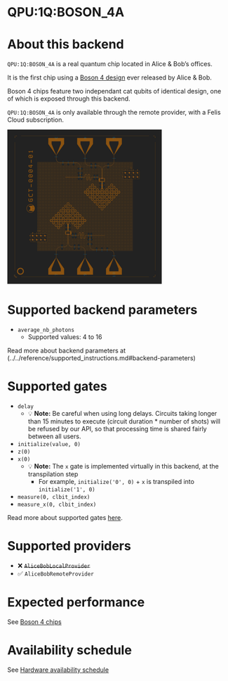 # QPU:1Q:BOSON_4A

# About this backend
`QPU:1Q:BOSON_4A` is a real quantum chip located in Alice & Bob’s offices.

It is the first chip using a [Boson 4 design](../../reference/boson_4_chips.md) ever released by Alice & Bob.

Boson 4 chips feature two independant cat qubits of identical design, one of which is exposed through this backend.

`QPU:1Q:BOSON_4A` is only available through the remote provider, with a Felis Cloud subscription.

![A Boson 4 chip](../../media/backends/boson4.png)

# Supported backend parameters
- `average_nb_photons`
    - Supported values: 4 to 16

Read more about backend parameters at (../../reference/supported_instructions.md#backend-parameters)

# Supported gates
- `delay`
    - 💡 **Note:** Be careful when using long delays. Circuits taking longer than 15 minutes to execute (circuit duration * number of shots) will be refused by our API, so that processing time is shared fairly between all users.
- `initialize(value, 0)`
- `z(0)`
- `x(0)`
    - 💡 **Note:** The `x` gate is implemented virtually in this backend, at the transpilation step
        - For example, `initialize('0', 0)` + `x` is transpiled into `initialize('1', 0)`
- `measure(0, clbit_index)`
- `measure_x(0, clbit_index)`

Read more about supported gates [here](../../reference/supported_instructions.md#supported-gates).

# Supported providers
- ❌ ~~`AliceBobLocalProvider`~~
- ✅ `AliceBobRemoteProvider`

# Expected performance
See [Boson 4 chips](../../reference/boson_4_chips.md)

# Availability schedule
See [Hardware availability schedule](../../felis_cloud/hardware_availability_schedule.md)